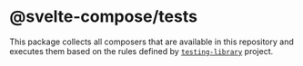 # @svelte-compose/tests

This package collects all composers that are available in this repository and executes them based on the rules defined by [`testing-library`](../testing-library/README.md) project.
